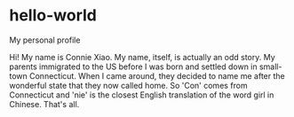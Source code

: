 # hello-world
My personal profile


Hi! My name is Connie Xiao.
My name, itself, is actually an odd story.
My parents immigrated to the US before I was born and settled down in small-town Connecticut. 
When I came around, they decided to name me after the wonderful state that they now called home.
So 'Con' comes from Connecticut and 'nie' is the closest English translation of the word girl in Chinese.
That's all. 


